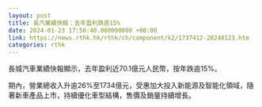 ```yaml
---
layout: post
title: 長汽業績快報：去年盈利跌逾15%
date: 2024-01-23 17:50:40.000000000 +08:00
link: https://news.rthk.hk/rthk/ch/component/k2/1737412-20240123.htm
categories: rthk
---
```


長城汽車業績快報顯示，去年盈利近70.1億元人民幣，按年跌逾15%。

期內，營業總收入升逾26%至1734億元，受惠加大投入新能源及智能化領域，隨著新車產品上市，持續優化車型結構，售價及銷量持續增長。
